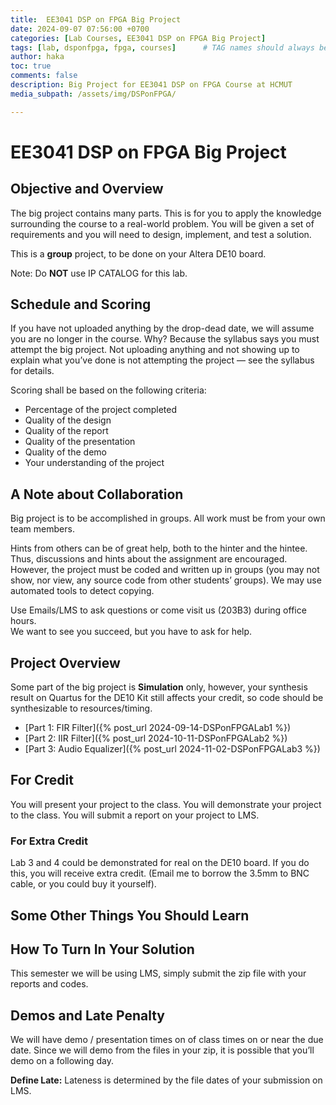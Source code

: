 ```yaml
---
title:  EE3041 DSP on FPGA Big Project
date: 2024-09-07 07:56:00 +0700
categories: [Lab Courses, EE3041 DSP on FPGA Big Project]
tags: [lab, dsponfpga, fpga, courses]      # TAG names should always be lowercase
author: haka
toc: true
comments: false
description: Big Project for EE3041 DSP on FPGA Course at HCMUT
media_subpath: /assets/img/DSPonFPGA/

---
```

# EE3041 DSP on FPGA Big Project

## Objective and Overview

The big project contains many parts. This is for you to apply the knowledge surrounding the course to a real-world problem. You will be given a set of requirements and you will need to design, implement, and test a solution.

This is a **group** project, to be done on your Altera DE10 board.

Note: Do **NOT** use IP CATALOG for this lab.

## Schedule and Scoring

If you have not uploaded anything by the drop-dead date, we will assume you are no longer in the course. Why? Because the syllabus says you must attempt the big project. Not uploading anything and not showing up to explain what you’ve done is not attempting the project — see the syllabus for details.

Scoring shall be based on the following criteria:

- Percentage of the project completed
- Quality of the design
- Quality of the report
- Quality of the presentation
- Quality of the demo
- Your understanding of the project

## A Note about Collaboration

Big project is to be accomplished in groups. All work must be from your own team members.

Hints from others can be of great help, both to the hinter and the hintee.  
Thus, discussions and hints about the assignment are encouraged. However, the project must be coded and written up in groups (you may not show, nor view, any source code from other students’ groups). We may use automated tools to detect copying.

Use Emails/LMS to ask questions or come visit us (203B3) during office hours.  
We want to see you succeed, but you have to ask for help.

## Project Overview

Some part of the big project is **Simulation** only, however, your synthesis result on Quartus for the DE10 Kit still affects your credit, so code should be synthesizable to resources/timing.

- [Part 1: FIR Filter]({% post_url 2024-09-14-DSPonFPGALab1 %})
- [Part 2: IIR Filter]({% post_url 2024-10-11-DSPonFPGALab2 %})
- [Part 3: Audio Equalizer]({% post_url 2024-11-02-DSPonFPGALab3 %})

## For Credit

You will present your project to the class. You will demonstrate your project to the class. You will submit a report on your project to LMS.

### For Extra Credit

Lab 3 and 4 could be demonstrated for real on the DE10 board. If you do this, you will receive extra credit. (Email me to borrow the 3.5mm to BNC cable, or you could buy it yourself).

## Some Other Things You Should Learn

## How To Turn In Your Solution

This semester we will be using LMS, simply submit the zip file with your reports and codes.

## Demos and Late Penalty

We will have demo / presentation times on of class times on or near the due date. Since we will demo from the files in your zip, it is possible that you’ll demo on a following day.

**Define Late:** Lateness is determined by the file dates of your submission on LMS.
